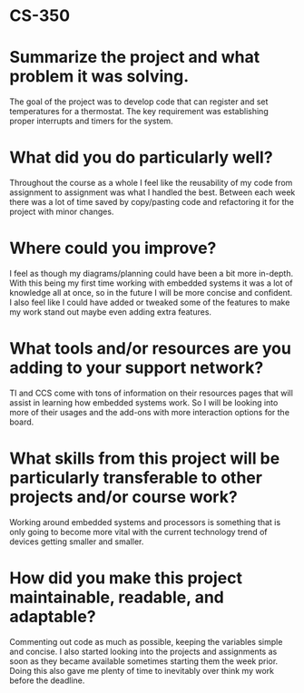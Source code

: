 # CS-350

# Summarize the project and what problem it was solving.

The goal of the project was to develop code that can register and set temperatures for a thermostat. The key requirement was establishing proper interrupts and timers for the system.

# What did you do particularly well?

Throughout the course as a whole I feel like the reusability of my code from assignment to assignment was what I handled the best. Between each week there was a lot of time saved by copy/pasting code and refactoring it for the project with minor changes.

# Where could you improve?

I feel as though my diagrams/planning could have been a bit more in-depth. With this being my first time working with embedded systems it was a lot of knowledge all at once, so in the future I will be more concise and confident. I also feel like I could have added or tweaked some of the features to make my work stand out maybe even adding extra features.
	
# What tools and/or resources are you adding to your support network?

TI and CCS come with tons of information on their resources pages that will assist in learning how embedded systems work. So I will be looking into more of their usages and the add-ons with more interaction options for the board.

# What skills from this project will be particularly transferable to other projects and/or course work?

Working around embedded systems and processors is something that is only going to become more vital with the current technology trend of devices getting smaller and smaller.

# How did you make this project maintainable, readable, and adaptable? 

Commenting out code as much as possible, keeping the variables simple and concise. I also started looking into the projects and assignments as soon as they became available sometimes starting them the week prior. Doing this also gave me plenty of time to inevitably over think my work before the deadline.

